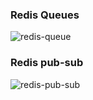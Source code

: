 ### Redis Queues
![redis-queue](https://github.com/user-attachments/assets/e241e09f-ba57-4c0f-bc50-2e86bdefb62f)


### Redis pub-sub
![redis-pub-sub](https://github.com/user-attachments/assets/b943c03a-bd93-4962-ac35-1221a8ddcff5)

